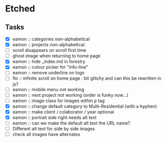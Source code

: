# Etched


## Tasks
- [x] eamon :: categories non-alphabetical
- [x] eamon :: projects non-alphabetical
- [ ] scroll disappears on scroll first time
- [ ] ghost image when returning to home page
- [x] eamon :: hide _index.md in forestry
- [x] eamon :: colour picker for "info-line"
- [ ] eamon :: remove underline on logo
- [ ] flo :: infinite scroll on home page : bit glitchy and can this be rewritten in js?
- [ ] eamon :: mobile menu not working
- [ ] eamon :: next project not working (order is funky now...)
- [ ] eamon :: image class for images within p tag
- [x] eamon :: change default category to Multi-Residential (with a hyphen)
- [x] eamon :: make client / colaborator / year optional
- [x] eamon :: portrait side right needs alt text
- [ ] eamon :: can we make the default alt text the URL name?
- [ ] Different alt text for side by side images
- [ ] check all images have alternates
